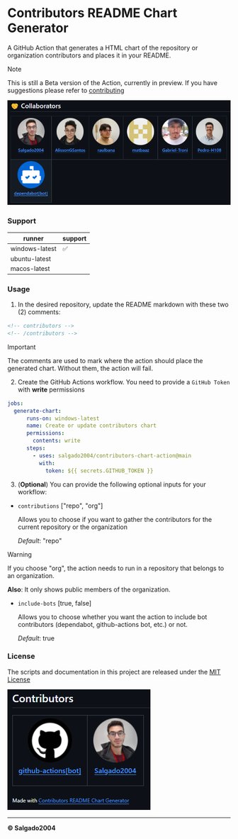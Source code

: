 # Contributors README Chart Generator
A GitHub Action that generates a HTML chart of the repository or organization contributors and places it in your README.

> [!note]
> This is still a Beta version of the Action, currently in preview. If you have suggestions please refer to [contributing](CONTRIBUTING.md)

![Example 1](docs/example1.png)

### Support

| runner         | support |
| -------------- | ------- |
| windows-latest | ✅     |
| ubuntu-latest  |         |
| macos-latest   |         |

### Usage
1. In the desired repository, update the README markdown with these two (2) comments:
```markdown
<!-- contributors -->
<!-- /contributors -->
```
> [!important]
> The comments are used to mark where the action should place the generated chart. Without them, the action will fail.

2. Create the GitHub Actions workflow. You need to provide a `GitHub Token` with **write** permissions

```yaml
jobs:
  generate-chart:
      runs-on: windows-latest
      name: Create or update contributors chart
      permissions:
        contents: write
      steps:
        - uses: salgado2004/contributors-chart-action@main
          with:
            token: ${{ secrets.GITHUB_TOKEN }}
```

3. (**Optional**) You can provide the following optional inputs for your workflow:
- `contributions` ["repo", "org"]
  
  Allows you to choose if you want to gather the contributors for the current repository or the organization

  _Default_: "repo"

> [!warning]
> If you choose "org", the action needs to run in a repository that belongs to an organization.
>
> **Also**: It only shows public members of the organization.

- `include-bots` [true, false]

  Allows you to choose whether you want the action to include bot contributors (dependabot, github-actions bot, etc.) or not.

  _Default_: true

### License
The scripts and documentation in this project are released under the [MIT License](LICENSE)

![Example 2](docs/example2.png)

---

**&copy; Salgado2004**